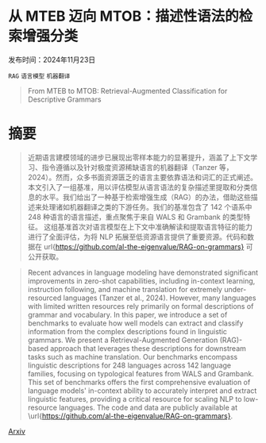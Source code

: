 # 从 MTEB 迈向 MTOB：描述性语法的检索增强分类

发布时间：2024年11月23日

`RAG` `语言模型` `机器翻译`

> From MTEB to MTOB: Retrieval-Augmented Classification for Descriptive Grammars

# 摘要

> 近期语言建模领域的进步已展现出零样本能力的显著提升，涵盖了上下文学习、指令遵循以及针对极度资源稀缺语言的机器翻译（Tanzer 等，2024）。然而，众多书面资源匮乏的语言主要依靠语法和词汇的正式阐述。
    本文引入了一组基准，用以评估模型从语言语法的复杂描述里提取和分类信息的水平。我们给出了一种基于检索增强生成（RAG）的办法，借助这些描述来处理诸如机器翻译之类的下游任务。我们的基准包含了 142 个语系中 248 种语言的语言描述，重点聚焦于来自 WALS 和 Grambank 的类型特征。
    这组基准首次对语言模型在上下文中准确解读和提取语言特征的能力进行了全面评估，为将 NLP 拓展至低资源语言提供了重要资源。代码和数据在 url{https://github.com/al-the-eigenvalue/RAG-on-grammars} 可公开获取。

> Recent advances in language modeling have demonstrated significant improvements in zero-shot capabilities, including in-context learning, instruction following, and machine translation for extremely under-resourced languages (Tanzer et al., 2024). However, many languages with limited written resources rely primarily on formal descriptions of grammar and vocabulary.
  In this paper, we introduce a set of benchmarks to evaluate how well models can extract and classify information from the complex descriptions found in linguistic grammars. We present a Retrieval-Augmented Generation (RAG)-based approach that leverages these descriptions for downstream tasks such as machine translation. Our benchmarks encompass linguistic descriptions for 248 languages across 142 language families, focusing on typological features from WALS and Grambank.
  This set of benchmarks offers the first comprehensive evaluation of language models' in-context ability to accurately interpret and extract linguistic features, providing a critical resource for scaling NLP to low-resource languages. The code and data are publicly available at \url{https://github.com/al-the-eigenvalue/RAG-on-grammars}.

[Arxiv](https://arxiv.org/abs/2411.15577)